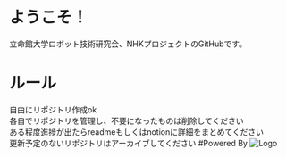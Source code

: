 # ようこそ！
立命館大学ロボット技術研究会、NHKプロジェクトのGitHubです。  
# ルール
自由にリポジトリ作成ok  
各自でリポジトリを管理し、不要になったものは削除してください   
ある程度進捗が出たらreadmeもしくはnotionに詳細をまとめてください  
更新予定のないリポジトリはアーカイブしてください
#Powered By
![Logo](https://www.rrst.jp/img/logo.png)


